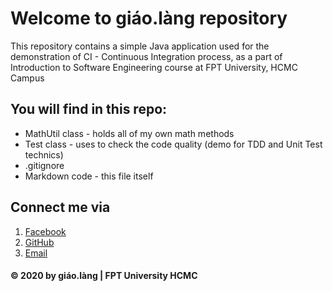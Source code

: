 # Welcome to giáo.làng repository
This repository contains a simple Java application used for the demonstration of CI - Continuous Integration process, as a part of Introduction to Software Engineering course at FPT University, HCMC Campus

## You will find in this repo:
* MathUtil class - holds all of my own math methods
* Test class - uses to check the code quality (demo for TDD and Unit Test technics)
* .gitignore
* Markdown code - this file itself

## Connect me via
1. [Facebook](https://facebook.com/giao.lang.bis)
2. [GitHub](https://github.com/doit-now)
3. [Email](hoang.nguyenthe@gmail.com)

#### © 2020 by giáo.làng | FPT University HCMC 
 
